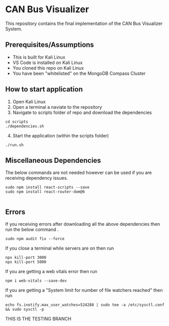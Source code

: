 # CAN Bus Visualizer
This repository contains the final implementation of the CAN Bus Visualizer System. 


## Prerequisites/Assumptions
* This is built for Kali Linux 
* VS Code is installed on Kali Linux
* You cloned this repo on Kali Linux
* You have been "whitelisted" on the MongoDB Compass Cluster

## How to start application
1. Open Kali Linux
2. Open a terminal a naviate to the repository
3. Navigate to scripts folder of repo and download the dependencies
```
cd scripts
./dependencies.sh
```

4. Start the application (within the scripts folder)
```
./run.sh
```

## Miscellaneous Dependencies
The below commands are not needed however can be used if you are receiving dependency issues.
```
sudo npm install react-scripts --save
sudo npm install react-router-dom@6


``` 

## Errors
If you receiving errors after downloading all the above dependencies then run the below command .
```
sudo npm audit fix --force
```

If you close a terminal while servers are on then run 
```
npx kill-port 3000
npx kill-port 5000
```

If you are getting a web vitals error then run
```
npm i web-vitals --save-dev
```

If you are getting a "System limit for number of file watchers reached" then run
```
echo fs.inotify.max_user_watches=524288 | sudo tee -a /etc/sysctl.conf && sudo sysctl -p
```
THIS IS THE TESTING BRANCH
